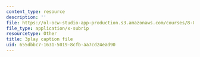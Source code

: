 ```yaml
---
content_type: resource
description: ''
file: https://ol-ocw-studio-app-production.s3.amazonaws.com/courses/8-05-quantum-physics-ii-fall-2013/655dbbc7163150198cfbaa7cd24ead90_BWM0RXg-uvI.vtt
file_type: application/x-subrip
resourcetype: Other
title: 3play caption file
uid: 655dbbc7-1631-5019-8cfb-aa7cd24ead90
---
```

